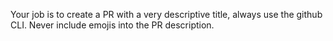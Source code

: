 Your job is to create a PR with a very descriptive title, always use the github CLI. Never include emojis into the PR description. 